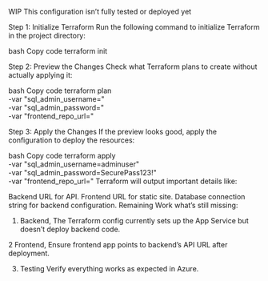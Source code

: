 WIP
This configuration isn’t fully tested or deployed yet

Step 1: Initialize Terraform
Run the following command to initialize Terraform in the project directory:

bash
Copy code
terraform init

Step 2: Preview the Changes
Check what Terraform plans to create without actually applying it:

bash
Copy code
terraform plan \
  -var "sql_admin_username=<user>" \
  -var "sql_admin_password=<pw>" \
  -var "frontend_repo_url=<repo url>"

Step 3: Apply the Changes
If the preview looks good, apply the configuration to deploy the resources:

bash
Copy code
terraform apply \
  -var "sql_admin_username=adminuser" \
  -var "sql_admin_password=SecurePass123!" \
  -var "frontend_repo_url=<repo url>"
Terraform will output important details like:

Backend URL for API.
Frontend URL for static site.
Database connection string for backend configuration.
Remaining Work
what’s still missing:

1. Backend,
The Terraform config currently sets up the App Service but doesn’t deploy backend code.

2 Frontend,
Ensure frontend app points to backend’s API URL after deployment.

3. Testing
Verify everything works as expected in Azure.